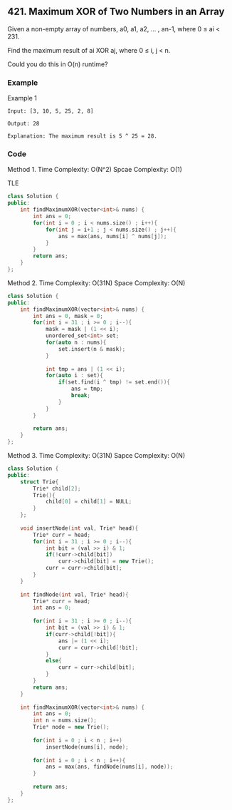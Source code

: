 ## 421. Maximum XOR of Two Numbers in an Array

Given a non-empty array of numbers, a0, a1, a2, … , an-1, where 0 ≤ ai < 231.

Find the maximum result of ai XOR aj, where 0 ≤ i, j < n.

Could you do this in O(n) runtime?

### Example
Example 1
```
Input: [3, 10, 5, 25, 2, 8]

Output: 28

Explanation: The maximum result is 5 ^ 25 = 28.
```

### Code
Method 1.
Time Complexity: O(N^2)
Spcae Complexity: O(1)

TLE

```c++
class Solution {
public:
    int findMaximumXOR(vector<int>& nums) {
        int ans = 0;
        for(int i = 0 ; i < nums.size() ; i++){
            for(int j = i+1 ; j < nums.size() ; j++){
                ans = max(ans, nums[i] ^ nums[j]);
            }
        }
        return ans;
    }
};
```


Method 2.
Time Complexity: O(31N)
Space Complexity: O(N)
```c++
class Solution {
public:
    int findMaximumXOR(vector<int>& nums) {
        int ans = 0, mask = 0;
        for(int i = 31 ; i >= 0 ; i--){
            mask = mask | (1 << i);
            unordered_set<int> set;
            for(auto n : nums){
                set.insert(n & mask);
            }
            
            int tmp = ans | (1 << i);
            for(auto i : set){
                if(set.find(i ^ tmp) != set.end()){
                    ans = tmp;
                    break;
                }
            }
        }
        
        return ans;
    }
};
```


Method 3.
Time Complexity: O(31N)
Sapce Complexity: O(N)
```c++
class Solution {
public:
    struct Trie{
        Trie* child[2];
        Trie(){
            child[0] = child[1] = NULL;
        }
    };
    
    void insertNode(int val, Trie* head){
        Trie* curr = head;
        for(int i = 31 ; i >= 0 ; i--){
            int bit = (val >> i) & 1;
            if(!curr->child[bit])
                curr->child[bit] = new Trie();
            curr = curr->child[bit];
        }
    }
    
    int findNode(int val, Trie* head){
        Trie* curr = head;
        int ans = 0;
        
        for(int i = 31 ; i >= 0 ; i--){
            int bit = (val >> i) & 1;
            if(curr->child[!bit]){
                ans |= (1 << i);
                curr = curr->child[!bit];
            }
            else{
                curr = curr->child[bit];
            }
        }
        return ans;
    }
    
    int findMaximumXOR(vector<int>& nums) {
        int ans = 0;
        int n = nums.size();
        Trie* node = new Trie();
        
        for(int i = 0 ; i < n ; i++)
            insertNode(nums[i], node);
        
        for(int i = 0 ; i < n ; i++){
            ans = max(ans, findNode(nums[i], node));
        }
        
        return ans;
    }
};
```
